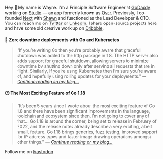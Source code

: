 Hey 👋️ My name is Wayne. I'm a Principle Software Engineer at [GoDaddy](https://www.godaddy.com/) working on [Studio](https://studio.godaddy.com/) — an app formerly known as [Over](https://techcrunch.com/2020/01/29/godaddy-acquires-over/). Previously, I co-founded [Next](https://wearenext.co.za/) with [Shawn](https://shawnroos.com/) and functioned as the Lead Developer & CTO. You can reach me on [Twitter](https://twitter.com/waynethebrain) or [LinkedIn](https://www.linkedin.com/in/wayne-ashley-berry/). I share open-source projects here and have some old creative work up on [Dribbble](https://dribbble.com/wayne).

#### 📌️ Zero downtime deployments with Go and Kubernetes

> "If you’re writing Go then you’re probably aware that graceful shutdown was added to the http package in 1.8. The HTTP server also adds support for graceful shutdown, allowing servers to minimize downtime by shutting down only after serving all requests that are in flight. Similarly, If you’re using Kubernetes then I’m sure you’re aware of, and hopefully using rolling updates for your deployments." — _[Continue reading on my blog...](https://wayne.cloud/graceful-shutdown/)_

#### 🕑️ The Most Exciting Feature of Go 1.18

> "It’s been 5 years since I wrote about the most exciting feature of Go 1.8 and there have been significant improvements in the language, toolchain and ecosystem since then. I’m not going to cover any of that… Go 1.18 is around the corner, being set to release in February of 2022, and the release notes already describe a very exciting, albeit small, feature. Go 1.18 brings generics, fuzz testing, improved support for IP address types and faster image drawing operations amongst other things." — _[Continue reading on my blog...](https://wayne.cloud/buildvcs/)_

Follow me on <a rel="me" href="https://mstdn.social/@wayneberry">Mastodon</a>
